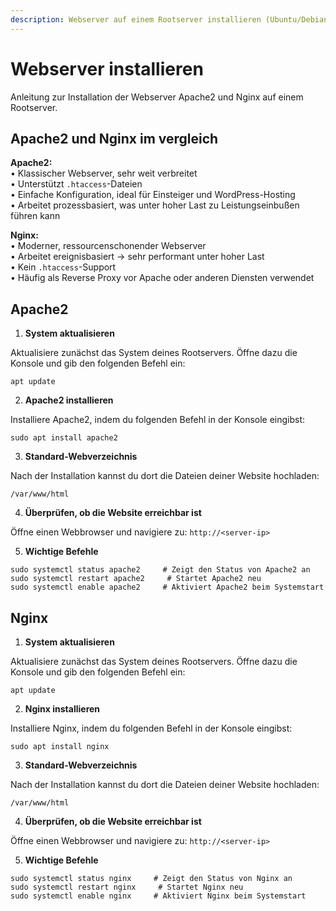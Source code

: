 ```yaml
---
description: Webserver auf einem Rootserver installieren (Ubuntu/Debian)
---
```


# Webserver installieren

Anleitung zur Installation der Webserver Apache2 und Nginx auf einem Rootserver.

## Apache2 und Nginx im vergleich

<strong>Apache2:</strong> <br>
    • Klassischer Webserver, sehr weit verbreitet <br>
    • Unterstützt ``` .htaccess ```-Dateien <br>
    • Einfache Konfiguration, ideal für Einsteiger und WordPress-Hosting <br>
    • Arbeitet prozessbasiert, was unter hoher Last zu Leistungseinbußen führen kann

<strong>Nginx:</strong> <br>
    • Moderner, ressourcenschonender Webserver <br>
    • Arbeitet ereignisbasiert → sehr performant unter hoher Last <br>
    • Kein ``` .htaccess ```-Support <br>
    • Häufig als Reverse Proxy vor Apache oder anderen Diensten verwendet

## Apache2

1. <strong>System aktualisieren</strong>

Aktualisiere zunächst das System deines Rootservers. Öffne dazu die Konsole und gib den folgenden Befehl ein:

```
apt update
```

2. <strong>Apache2 installieren</strong>

Installiere Apache2, indem du folgenden Befehl in der Konsole eingibst:

```
sudo apt install apache2
```

3. <strong>Standard-Webverzeichnis</strong>

Nach der Installation kannst du dort die Dateien deiner Website hochladen:

```
/var/www/html
```

4. <strong>Überprüfen, ob die Website erreichbar ist</strong>

Öffne einen Webbrowser und navigiere zu: ``` http://<server-ip> ```

5. <strong>Wichtige Befehle</strong>

```
sudo systemctl status apache2     # Zeigt den Status von Apache2 an
sudo systemctl restart apache2     # Startet Apache2 neu
sudo systemctl enable apache2     # Aktiviert Apache2 beim Systemstart
```

## Nginx

1. <strong>System aktualisieren</strong>

Aktualisiere zunächst das System deines Rootservers. Öffne dazu die Konsole und gib den folgenden Befehl ein:

```
apt update
```

2. <strong>Nginx installieren</strong>

Installiere Nginx, indem du folgenden Befehl in der Konsole eingibst:

```
sudo apt install nginx
```

3. <strong>Standard-Webverzeichnis</strong>

Nach der Installation kannst du dort die Dateien deiner Website hochladen:

```
/var/www/html
```

4. <strong>Überprüfen, ob die Website erreichbar ist</strong>

Öffne einen Webbrowser und navigiere zu: ``` http://<server-ip> ```

5. <strong>Wichtige Befehle</strong>

```
sudo systemctl status nginx     # Zeigt den Status von Nginx an
sudo systemctl restart nginx     # Startet Nginx neu
sudo systemctl enable nginx     # Aktiviert Nginx beim Systemstart
```
<!--
::: info
Hier findest du eine Anleitung zur Installation eines SSL-Zertifikats: [Anleitung](http://localhost:5173/rootserver/installationshilfe/certbot-installieren.html)
:::
-->